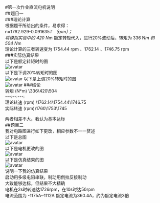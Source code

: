 #第一次作业直流电机说明  
##题目一  
###理论计算  
根据题干所给出的条件，易求得：  
n=1792.929-0.091635*T  （rpm）；  
将模拟实验中的   420 N*m 额定转矩代入，进行20%波动后，转矩为 336 N*m 和 504 N*m  
理论计算的三者转速变为 1754.44 rpm 、1762.14 、1746.75 rpm   
###实际仿真结果  
以下是额定转矩时的图  
![avatar](https://github.com/caizf1999/homework/blob/master/U201614227/%E4%BB%BF%E7%9C%9F%E4%BD%9C%E4%B8%9A1-%E7%9B%B4%E6%B5%81%E7%94%B5%E6%9C%BA/%E9%A2%9D%E5%AE%9A%E8%BD%AC%E7%9F%A9%E5%9B%BE.jpg?raw=true)  
以下是下调20%转矩时的图  
![avatar](https://github.com/caizf1999/homework/blob/master/U201614227/%E4%BB%BF%E7%9C%9F%E4%BD%9C%E4%B8%9A1-%E7%9B%B4%E6%B5%81%E7%94%B5%E6%9C%BA/%E4%B8%8B%E8%B0%8320%25%E8%BD%AC%E7%9F%A9%E5%9B%BE.jpg?raw=true)
以下是上调20%转矩时的图  
![avatar](https://github.com/caizf1999/homework/blob/master/U201614227/%E4%BB%BF%E7%9C%9F%E4%BD%9C%E4%B8%9A1-%E7%9B%B4%E6%B5%81%E7%94%B5%E6%9C%BA/%E4%B8%8A%E8%B0%8320%25%E8%BD%AC%E7%9F%A9%E5%9B%BE.jpg?raw=true)
###结论  
转矩 (N*m) \336\420\504  
---\:--:\---:    
理论转速 (rpm)  \1762.14\1754.44\1746.75  
实际转速 (rpm)\1760\1753\1745  

两者相差不大，我认为基本达标  
##题目二  
我对电路图进行如下更改，相应参数不一一赘述  
以下是总图  
![avatar](https://github.com/caizf1999/homework/blob/master/U201614227/%E4%BB%BF%E7%9C%9F%E4%BD%9C%E4%B8%9A1-%E7%9B%B4%E6%B5%81%E7%94%B5%E6%9C%BA/%E6%80%BB%E7%94%B5%E8%B7%AF%E5%9B%BE.jpg?raw=true)  
以下是电机更改的图  
![avatar](https://github.com/caizf1999/homework/blob/master/U201614227/%E4%BB%BF%E7%9C%9F%E4%BD%9C%E4%B8%9A1-%E7%9B%B4%E6%B5%81%E7%94%B5%E6%9C%BA/%E7%94%B5%E6%9C%BA.jpg?raw=true)  
以下是仿真结果的图  
![avatar](https://github.com/caizf1999/homework/blob/master/U201614227/%E4%BB%BF%E7%9C%9F%E4%BD%9C%E4%B8%9A1-%E7%9B%B4%E6%B5%81%E7%94%B5%E6%9C%BA/%E5%90%AF%E5%8A%A8%E5%88%B6%E5%8A%A8.jpg?raw=true)  
说明一下我的仿真结果  
启动用多级电阻串联，制动用倒拉反接制动  
大致能够达标，但结果不大精确  
电机在2s时转速达1726rpm，在10s时达50rpm  
电流范围为   -1175A~1112A  额定电流为360.4A，约为额定电流3倍  
